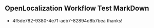 ## OpenLocalization Workflow Test MarkDown
* 4f5de782-9380-4e71-aeb7-82894d8b7bea 
thanks!<!--HONumber=Mar16_HO4-->
